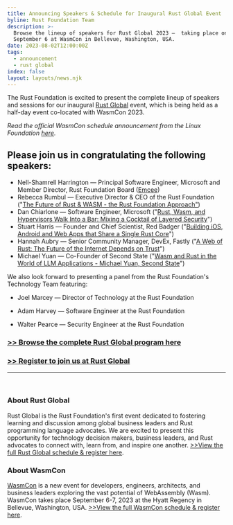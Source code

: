 ```yaml
---
title: Announcing Speakers & Schedule for Inaugural Rust Global Event
byline: Rust Foundation Team
description: >-
  Browse the lineup of speakers for Rust Global 2023 —  taking place on
  September 6 at WasmCon in Bellevue, Washington, USA. 
date: 2023-08-02T12:00:00Z
tags:
  - announcement
  - rust global
index: false
layout: layouts/news.njk
---
```

The Rust Foundation is excited to present the complete lineup of speakers and sessions for our inaugural [Rust Global](https://events.linuxfoundation.org/rust-global/) event, which is being held as a half-day event co-located with WasmCon 2023.&nbsp;

*Read the official WasmCon schedule announcement from the Linux Foundation&nbsp;[here](https://www.prnewswire.com/news-releases/the-linux-foundation-announces-schedule-for-wasmcon-2023-301891925.html).&nbsp;*

## Please join us in congratulating the following speakers:&nbsp;

* Nell-Shamrell Harrington — Principal Software Engineer, Microsoft and Member Director, Rust Foundation Board ([Emcee](https://wasmcon2023.sched.com/speaker/nell_shamrell_harrington.227h5k22))
* Rebecca Rumbul — Executive Director & CEO of the Rust Foundation ("[The Future of Rust & WASM - the Rust Foundation Approach"](https://wasmcon2023.sched.com/#))
* Dan Chiarlone — Software Engineer, Microsoft ("[Rust, Wasm, and Hypervisors Walk Into a Bar: Mixing a Cocktail of Layered Security](https://wasmcon2023.sched.com/#)")
* Stuart Harris — Founder and Chief Scientist, Red Badger ("[Building iOS, Android and Web Apps that Share a Single Rust Core](https://wasmcon2023.sched.com/#)")
* Hannah Aubry — Senior Community Manager, DevEx, Fastly ("[A Web of Rust: The Future of the Internet Depends on Trust](https://wasmcon2023.sched.com/#)")
* Michael Yuan — Co-Founder of Second State ("[Wasm and Rust in the World of LLM Applications - Michael Yuan, Second State](https://wasmcon2023.sched.com/event/1PlCy/wasm-and-rust-in-the-world-of-llm-applications-michael-yuan-second-state)")

We also look forward to presenting a panel from the Rust Foundation's Technology Team featuring:&nbsp;

* Joel Marcey — Director of Technology at the Rust Foundation

* Adam Harvey — Software Engineer at the Rust Foundation

* Walter Pearce — Security Engineer at the Rust Foundation

### [&gt;&gt; Browse the complete Rust Global program here](https://events.linuxfoundation.org/rust-global/program/schedule-at-a-glance/)



### [&gt;&gt; Register to join us at Rust Global](https://events.linuxfoundation.org/rust-global/register/)

---

​​​​​​​​​​​​​​​​​​​​​​

### About Rust Global

Rust Global is the Rust Foundation's first event dedicated to fostering learning and discussion among global business leaders and Rust programming language advocates. We are excited to present this opportunity for technology decision makers, business leaders, and Rust advocates to connect with, learn from, and inspire one another. [<u>&gt;&gt;View the full Rust Global schedule &amp; register here</u>](https://events.linuxfoundation.org/rust-global/).

### About WasmCon

[<u>WasmCon</u>](https://events.linuxfoundation.org/wasmcon/)&nbsp;is a new event for developers, engineers, architects, and business leaders exploring the vast potential of WebAssembly (Wasm). WasmCon takes place September 6-7, 2023 at the Hyatt Regency in Bellevue, Washington, USA. [<u>&gt;&gt;View the full WasmCon schedule &amp; register here</u>](https://events.linuxfoundation.org/wasmcon/program/schedule/).
